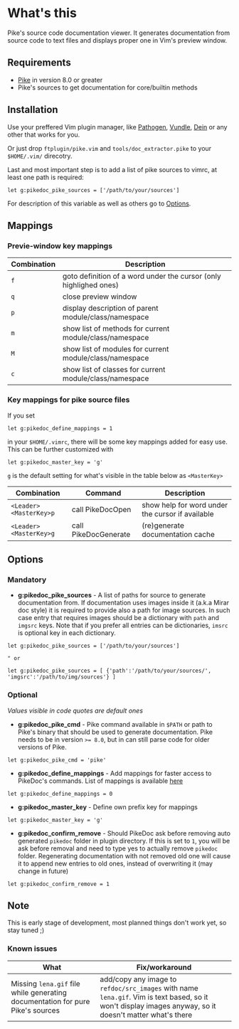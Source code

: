 # What's this

Pike's source code documentation viewer. It generates documentation from source code
to text files and displays proper one in Vim's preview window.

## Requirements

 - [Pike](http://pike.lysator.liu.se) in version 8.0 or greater
 - Pike's sources to get documentation for core/builtin methods

## Installation

Use your preffered Vim plugin manager, like
[Pathogen](https://github.com/tpope/vim-pathogen),
[Vundle](https://github.com/VundleVim/Vundle.vim),
[Dein](https://github.com/Shougo/dein.vim) or any other that works for you.

Or just drop `ftplugin/pike.vim` and `tools/doc_extractor.pike` to your `$HOME/.vim/` direcotry.

Last and most important step is to add a list of pike sources to vimrc, at least one path is required:

```VimL
let g:pikedoc_pike_sources = ['/path/to/your/sources']
```
For description of this variable as well as others go to [Options](https://github.com/grodzik/vim-pikedoc/blob/master/README.md#options).

## Mappings

### Previe-window key mappings
| Combination | Description |
| --- | --- |
| `f` | goto definition of a word under the cursor (only highlighed ones) |
| `q` | close preview window |
| `p` | display description of parent module/class/namespace |
| `m` | show list of methods for current module/class/namespace |
| `M` | show list of modules for current module/class/namespace |
| `c` | show list of classes for current module/class/namespace |

### Key mappings for pike source files

If you set
```VimL
let g:pikedoc_define_mappings = 1
```
in your `$HOME/.vimrc`, there will be some key mappings added for easy use. This can be further customized with
```VimL
let g:pikedoc_master_key = 'g'
```
`g` is the default setting for what's visible in the table below as `<MasterKey>`

| Combination | Command | Description |
| --- | --- | --- |
| `<Leader><MasterKey>p` | call PikeDocOpen | show help for word under the cursor if available |
| `<Leader><MasterKey>g` | call PikeDocGenerate | (re)generate documentation cache |


## Options

### Mandatory

 - **g:pikedoc_pike_sources** - A list of paths for source to generate documentation from.
If documentation uses images inside it (a.k.a Mirar doc style) it is required to
provide also a path for image sources. In such case entry that requires images should be a dictionary
with `path` and `imgsrc` keys. Note that if you prefer all entries can be dictionaries,
`imsrc` is optional key in each dictionary.
```VimL
let g:pikedoc_pike_sources = ['/path/to/your/sources']

" or

let g:pikedoc_pike_sources = [ {'path':'/path/to/your/sources/', 'imgsrc':'/path/to/img/sources'} ]
```

### Optional

*Values visible in code quotes are default ones*

 - **g:pikedoc_pike_cmd** - Pike command available in `$PATH` or path to Pike's
binary that should be used to generate documentation. Pike needs to be in
version `>= 8.0`, but in can still parse code for older versions of Pike.
```VimL
let g:pikedoc_pike_cmd = 'pike'
```

 - **g:pikedoc_define_mappings** - Add mappings for faster access to PikeDoc's commands.
 List of mappings is available [here](https://github.com/grodzik/vim-pikedoc/blob/master/README.md#global_key_mappings)
```VimL
let g:pikedoc_define_mappings = 0
```

 - **g:pikedoc_master_key** - Define own prefix key for mappings
```VimL
let g:pikedoc_master_key = 'g'
```

 - **g:pikedoc_confirm_remove** - Should PikeDoc ask before removing auto
generated `pikedoc` folder in plugin directory. If this is set to `1`, you will
be ask before removal and need to type yes to actually remove `pikedoc` folder.
Regenerating documentation with not removed old one will cause it to append new
entries to old ones, instead of overwriting it (may change in future)
```VimL
let g:pikedoc_confirm_remove = 1
```
## Note

This is early stage of development, most planned things don't work yet, so stay tuned ;)

### Known issues

| What | Fix/workaround |
| --- | --- |
| Missing `lena.gif` file while generating documentation for pure Pike's sources |  add/copy any image to `refdoc/src_images` with name `lena.gif`.  Vim is text based, so it won't display images anyway, so it doesn't matter what's there |
